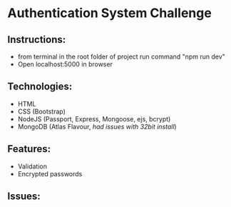 # Authentication System Challenge

## Instructions:
- from terminal in the root folder of project run command "npm run dev"
- Open localhost:5000 in browser

## Technologies:
- HTML
- CSS (Bootstrap)
- NodeJS (Passport, Express, Mongoose, ejs, bcrypt)
- MongoDB (Atlas Flavour, *had issues with 32bit install*)


## Features:
- Validation
- Encrypted passwords

## Issues:
